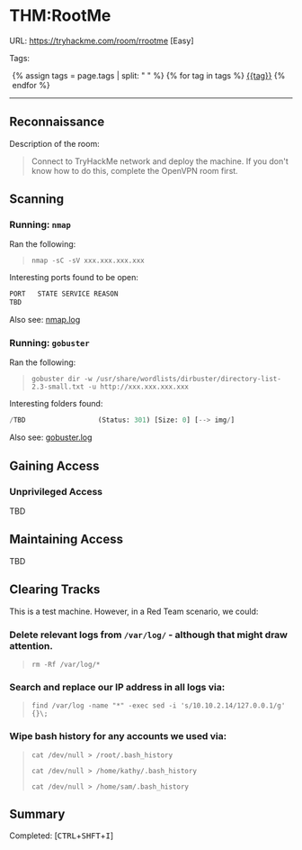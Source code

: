 # THM:RootMe

URL: https://tryhackme.com/room/rrootme [Easy]

Tags: 
<div style="margin-left: 5px;">
{% assign tags = page.tags | split: " " %}
{% for tag in tags %}
<a href="../search/?q={{tag}}" title="Click to search by this tag"><span class="badge bg-secondary">{{tag}}</span></a>
{% endfor %}
</div>
<hr>

## Reconnaissance

Description of the room:

> Connect to TryHackMe network and deploy the machine. If you don't know how to do this, complete the OpenVPN room first.

## Scanning

### Running: `nmap`

Ran the following:

> `nmap -sC -sV xxx.xxx.xxx.xxx`

Interesting ports found to be open:

```python
PORT   STATE SERVICE REASON
TBD
```

Also see: [nmap.log](nmap.log)

### Running: `gobuster`

Ran the following:

> `gobuster dir -w /usr/share/wordlists/dirbuster/directory-list-2.3-small.txt -u http://xxx.xxx.xxx.xxx`

Interesting folders found:

```python
/TBD                  (Status: 301) [Size: 0] [--> img/]
```

Also see: [gobuster.log](gobuster.log)

## Gaining Access

### Unprivileged Access

TBD


## Maintaining Access

TBD

## Clearing Tracks

This is a test machine. However, in a Red Team scenario, we could:

### Delete relevant logs from `/var/log/` - although that might draw attention.

> `rm -Rf /var/log/*`

### Search and replace our IP address in all logs via: 

> `find /var/log -name "*" -exec sed -i 's/10.10.2.14/127.0.0.1/g' {}\;`

### Wipe bash history for any accounts we used via: 

> `cat /dev/null > /root/.bash_history`
>  
> `cat /dev/null > /home/kathy/.bash_history`
>  
> `cat /dev/null > /home/sam/.bash_history`

## Summary

Completed: [<kbd>CTRL</kbd>+<kbd>SHFT</kbd>+<kbd>I</kbd>]